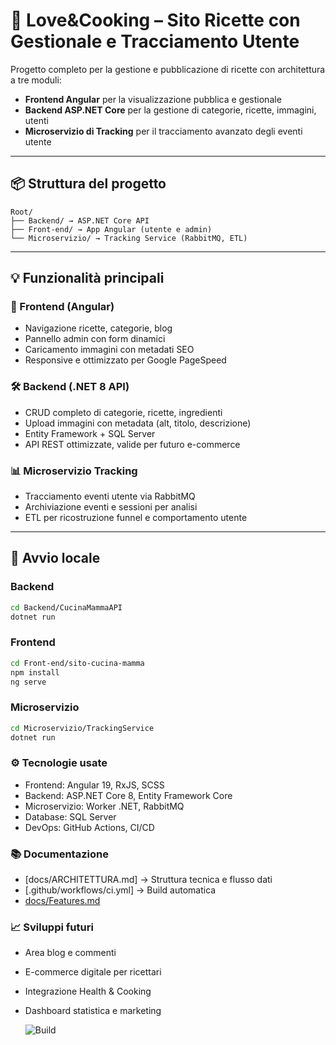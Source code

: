 # 🍝 Love&Cooking – Sito Ricette con Gestionale e Tracciamento Utente

Progetto completo per la gestione e pubblicazione di ricette con architettura a tre moduli:

- **Frontend Angular** per la visualizzazione pubblica e gestionale
- **Backend ASP.NET Core** per la gestione di categorie, ricette, immagini, utenti
- **Microservizio di Tracking** per il tracciamento avanzato degli eventi utente

---

## 📦 Struttura del progetto

```
Root/
├── Backend/ → ASP.NET Core API
├── Front-end/ → App Angular (utente e admin)
└── Microservizio/ → Tracking Service (RabbitMQ, ETL)
```

---

## 💡 Funzionalità principali

### 🎨 Frontend (Angular)

- Navigazione ricette, categorie, blog
- Pannello admin con form dinamici
- Caricamento immagini con metadati SEO
- Responsive e ottimizzato per Google PageSpeed

### 🛠 Backend (.NET 8 API)

- CRUD completo di categorie, ricette, ingredienti
- Upload immagini con metadata (alt, titolo, descrizione)
- Entity Framework + SQL Server
- API REST ottimizzate, valide per futuro e-commerce

### 📊 Microservizio Tracking

- Tracciamento eventi utente via RabbitMQ
- Archiviazione eventi e sessioni per analisi
- ETL per ricostruzione funnel e comportamento utente

---

## 🚀 Avvio locale

### Backend

```bash
cd Backend/CucinaMammaAPI
dotnet run
```

### Frontend

```bash
cd Front-end/sito-cucina-mamma
npm install
ng serve
```

### Microservizio

```bash
cd Microservizio/TrackingService
dotnet run
```

### ⚙️ Tecnologie usate

- Frontend: Angular 19, RxJS, SCSS
- Backend: ASP.NET Core 8, Entity Framework Core
- Microservizio: Worker .NET, RabbitMQ
- Database: SQL Server
- DevOps: GitHub Actions, CI/CD

### 📚 Documentazione

- [docs/ARCHITETTURA.md] → Struttura tecnica e flusso dati
- [.github/workflows/ci.yml] → Build automatica
- [docs/Features.md](docs/Features.md)

### 📈 Sviluppi futuri

- Area blog e commenti
- E-commerce digitale per ricettari
- Integrazione Health & Cooking
- Dashboard statistica e marketing

  ![Build](https://github.com/nicherri/Progetto-blog-di-cucina/actions/workflows/ci.yml/badge.svg)
